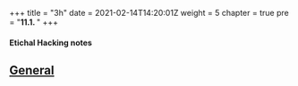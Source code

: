 +++
title = "3h"
date = 2021-02-14T14:20:01Z
weight = 5
chapter = true
pre = "<b>11.1. </b>"
+++

#### Etichal Hacking notes

## [General](general/)
